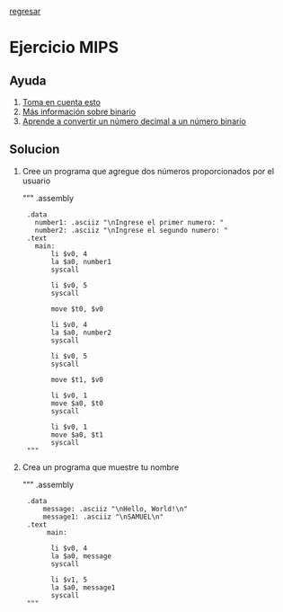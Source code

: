 [regresar](miercoles.md)
# Ejercicio MIPS

## Ayuda
1. [Toma en cuenta esto](https://www.schoolcoders.com/data-representation/binary/powers-of-two/)
2. [Más información sobre binario](https://www.youtube.com/watch?v=LpuPe81bc2w)
3. [Aprende a convertir un número decimal a un número binario](https://www.youtube.com/watch?v=LpuPe81bc2w)

## Solucion
1. Cree un programa que agregue dos números proporcionados por el usuario<br>


    """ .assembly<br>
    
        .data
	      number1: .asciiz "\nIngrese el primer numero: "
	      number2: .asciiz "\nIngrese el segundo numero: "
        .text
	      main:
              li $v0, 4
              la $a0, number1
              syscall

              li $v0, 5
              syscall

              move $t0, $v0

              li $v0, 4
              la $a0, number2
              syscall

              li $v0, 5
              syscall

              move $t1, $v0

              li $v0, 1
              move $a0, $t0
              syscall
              
              li $v0, 1
              move $a0, $t1
              syscall
        """
2. Crea un programa que muestre tu nombre<br>


    """ .assembly<br>

        .data
            message: .asciiz "\nHello, World!\n"
            message1: .asciiz "\nSAMUEL\n"
        .text
             main:

              li $v0, 4
              la $a0, message
              syscall
              
              li $v1, 5
              la $a0, message1
              syscall
        """